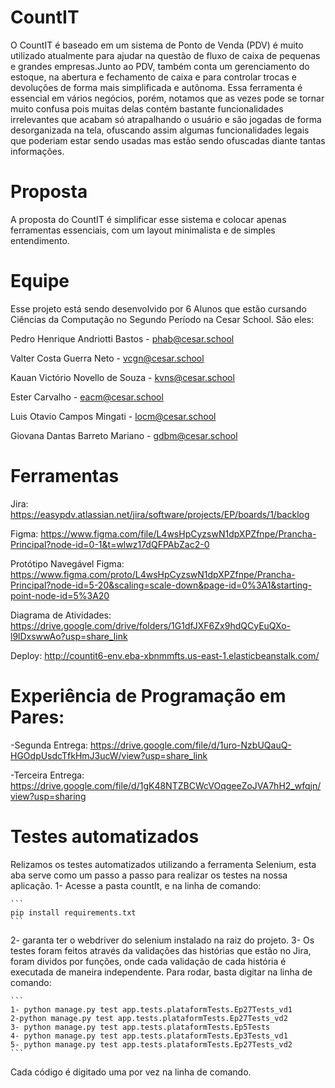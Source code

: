 # CountIT
O CountIT é baseado em um sistema de Ponto de Venda (PDV) é muito utilizado atualmente para ajudar na questão de fluxo de caixa de pequenas e grandes empresas.Junto ao PDV, também conta um gerenciamento do estoque, na abertura e fechamento de caixa e para controlar trocas e devoluções de forma mais simplificada e autônoma.
Essa ferramenta é essencial em vários negócios, porém, notamos que as vezes pode se tornar muito confusa pois muitas delas contém bastante funcionalidades irrelevantes que acabam só atrapalhando o usuário e são jogadas de forma desorganizada na tela, ofuscando assim algumas funcionalidades legais que poderiam estar sendo usadas mas estão sendo ofuscadas diante tantas informações.


# Proposta
A proposta do CountIT é simplificar esse sistema e colocar apenas ferramentas essenciais, com um layout minimalista e de simples entendimento. 

# Equipe

Esse projeto está sendo desenvolvido por 6 Alunos que estão cursando Ciências da Computação no Segundo Período na Cesar School.
São eles:

Pedro Henrique Andriotti Bastos - phab@cesar.school

Valter Costa Guerra Neto - vcgn@cesar.school

Kauan Victório Novello de Souza - kvns@cesar.school 

Ester Carvalho - eacm@cesar.school

Luis Otavio Campos Mingati - locm@cesar.school

Giovana Dantas Barreto Mariano - gdbm@cesar.school

# Ferramentas
Jira: https://easypdv.atlassian.net/jira/software/projects/EP/boards/1/backlog

Figma: https://www.figma.com/file/L4wsHpCyzswN1dpXPZfnpe/Prancha-Principal?node-id=0-1&t=wlwz17dQFPAbZac2-0

Protótipo Navegável Figma: https://www.figma.com/proto/L4wsHpCyzswN1dpXPZfnpe/Prancha-Principal?node-id=5-20&scaling=scale-down&page-id=0%3A1&starting-point-node-id=5%3A20

Diagrama de Atividades: https://drive.google.com/drive/folders/1G1dfJXF6Zx9hdQCyEuQXo-l9lDxswwAo?usp=share_link

Deploy: http://countit6-env.eba-xbnmmfts.us-east-1.elasticbeanstalk.com/

# Experiência de Programação em Pares:
-Segunda Entrega: https://drive.google.com/file/d/1uro-NzbUQauQ-HGOdpUsdcTfkHmJ3ucW/view?usp=share_link 

-Terceira Entrega: https://drive.google.com/file/d/1gK48NTZBCWcVOqgeeZoJVA7hH2_wfqjn/view?usp=sharing

# Testes automatizados
Relizamos os testes automatizados utilizando a ferramenta Selenium, esta aba serve como um passo a passo para realizar os testes na nossa aplicação.
1- Acesse a pasta countIt, e na linha de comando:
````
```
pip install requirements.txt
```
````
2- garanta ter o webdriver do selenium instalado na raiz do projeto.
3- Os testes foram feitos através da validações das histórias que estão no Jira, foram dividos por funções, onde cada validação de cada história é executada de maneira independente.
   Para rodar, basta digitar na linha de comando:
   ````
```
1- python manage.py test app.tests.plataformTests.Ep27Tests_vd1
2-python manage.py test app.tests.plataformTests.Ep27Tests_vd2
3- python manage.py test app.tests.plataformTests.Ep5Tests
4- python manage.py test app.tests.plataformTests.Ep3Tests_vd1
5- python manage.py test app.tests.plataformTests.Ep27Tests_vd2
```
````
Cada código é digitado uma por vez na linha de comando.
   

